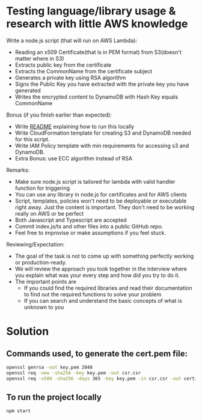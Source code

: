 # Testing language/library usage & research with little AWS knowledge

Write a node.js script (that will run on AWS Lambda):

- Reading an x509 Certificate(that is in PEM format) from S3(doesn't matter where in S3)
- Extracts public key from the certificate
- Extracts the CommonName from the certificate subject
- Generates a private key using RSA algorithm
- Signs the Public Key you have extracted with the private key you have generated
- Writes the encrypted content to DynamoDB with Hash Key equals CommonName

Bonus (if you finish earlier than expected):

- Write [README](http://readme.md/) explaining how to run this locally
- Write CloudFormation template for creating S3 and DynamoDB needed for this script.
- Write IAM Policy template with min requirements for accessing s3 and DynamoDB.
- Extra Bonus: use ECC algorithm instead of RSA

Remarks:

- Make sure node.js script is tailored for lambda with valid handler function for triggering
- You can use any library in node.js for certificates and for AWS clients
- Script, templates, policies won't need to be deployable or executable right away. Just the content is important. They don't need to be working really on AWS or be perfect
- Both Javascript and Typescript are accepted
- Commit index.js/ts and other files into a public GitHub repo.
- Feel free to improvise or make assumptions if you feel stuck.

Reviewing/Expectation:

- The goal of the task is not to come up with something perfectly working or production-ready.
- We will review the approach you took together in the interview where you explain what was your every step and how did you try to do it.
- The important points are
  - If you could find the required libraries and read their documentation to find out the required functions to solve your problem
  - If you can search and understand the basic concepts of what is unknown to you

# Solution

## Commands used, to generate the cert.pem file:

```sh
openssl genrsa -out key.pem 2048
openssl req -new -sha256 -key key.pem -out csr.csr
openssl req -x509 -sha256 -days 365 -key key.pem -in csr.csr -out certificate.pem
```

## To run the project locally

```sh
npm start
```
